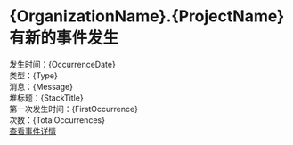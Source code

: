 ﻿# {OrganizationName}.{ProjectName} 有新的事件发生
发生时间：{OccurrenceDate}  
类型：{Type}  
消息：{Message}  
堆标题：{StackTitle}  
第一次发生时间：{FirstOccurrence}  
次数：{TotalOccurrences}  
[查看事件详情]({Url})
